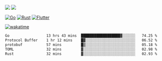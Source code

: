 [![](https://img.shields.io/badge/Windows_11-Pro-292e33?style=flat-square&logo=windows&logoColor=ffffff)](https://www.microsoft.com/en-us/windows/)
[![](https://img.shields.io/badge/macOS-Sonoma-292e33?style=flat-square&logo=apple&logoColor=ffffff)](https://www.apple.com/macbook-pro/) 

[![Go](https://img.shields.io/badge/-Go-DEA584?style=flat&logo=go&logoColor=000000)](https://golang.org/)
[![Rust](https://img.shields.io/badge/-Rust-DEA584?style=flat&logo=rust&logoColor=000000)](https://www.rust-lang.org)
[![Flutter](https://img.shields.io/badge/-Flutter-DEA584?style=flat&logo=flutter&logoColor=000000)](https://flutter.dev/)

[![wakatime](https://wakatime.com/badge/user/9bb0c784-91ca-4b5c-8e9c-b13ece0f7b09.svg)](https://wakatime.com/@9bb0c784-91ca-4b5c-8e9c-b13ece0f7b09)


<!--START_SECTION:waka-->

```txt
Go                 13 hrs 43 mins  ██████████████████▓░░░░░░   74.25 %
Protocol Buffer    1 hr 12 mins    █▓░░░░░░░░░░░░░░░░░░░░░░░   06.52 %
protobuf           57 mins         █▒░░░░░░░░░░░░░░░░░░░░░░░   05.18 %
TOML               32 mins         ▓░░░░░░░░░░░░░░░░░░░░░░░░   02.98 %
Rust               32 mins         ▓░░░░░░░░░░░░░░░░░░░░░░░░   02.93 %
```

<!--END_SECTION:waka-->
